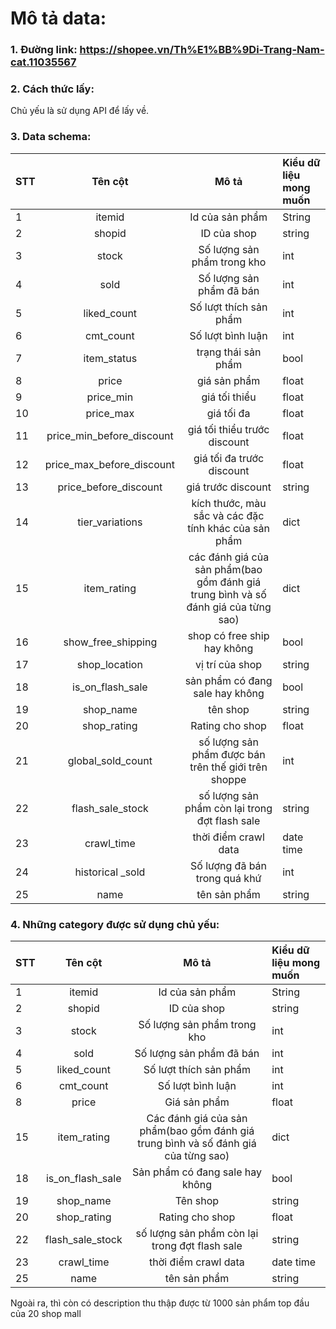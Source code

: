 # Mô tả data:

### 1. Đường link: https://shopee.vn/Th%E1%BB%9Di-Trang-Nam-cat.11035567

### 2. Cách thức lấy: 
Chủ yếu là sử dụng API để lấy về.

### 3. Data schema:

|STT| Tên cột    | Mô tả| Kiểu dữ liệu mong muốn |
|---|:-----------:|:-------------:|:---|
|1| itemid| Id của sản phẩm| String|
|2| shopid| ID của shop| string|
|3| stock| Số lượng sản phẩm trong kho| int |
|4| sold| Số lượng sản phẩm đã bán| int|
|5| liked_count| Số lượt thích sản phẩm| int|
|6| cmt_count| Số lượt bình luận| int|
|7| item_status| trạng thái sản phẩm| bool|
|8| price| giá sản phẩm| float|
|9| price_min|giá tối thiểu| float|
|10| price_max| giá tối đa| float|
|11| price_min_before_discount| giá tối thiểu trước discount| float|
|12| price_max_before_discount| giá tối đa trước discount| float|
|13| price_before_discount| giá trước discount| string|
|14| tier_variations| kích thước, màu sắc và các đặc tính khác của sản phẩm| dict|
|15| item_rating| các đánh giá của sản phẩm(bao gồm đánh giá trung bình và số đánh giá của từng sao)| dict|
|16| show_free_shipping| shop có free ship hay không| bool|
|17| shop_location|vị trí của shop| string|
|18| is_on_flash_sale| sản phẩm có đang sale hay không| bool|
|19| shop_name| tên shop| string|
|20| shop_rating| Rating cho shop| float|
|21| global_sold_count| số lượng sản phẩm được bán trên thế giới trên shoppe| int|
|22| flash_sale_stock| số lượng sản phẩm còn lại trong đợt flash sale| string|
|23| crawl_time| thời điểm crawl data| date time|
|24| historical _sold| Số lượng đã bán trong quá khứ| int|
|25| name| tên sản phẩm| string|

### 4. Những category được sử dụng chủ yếu:

|STT| Tên cột    | Mô tả| Kiểu dữ liệu mong muốn |
|---|:-----------:|:-------------:|:---|
|1| itemid| Id của sản phẩm| String|
|2| shopid| ID của shop| string|
|3| stock| Số lượng sản phẩm trong kho| int |
|4| sold| Số lượng sản phẩm đã bán| int|
|5| liked_count| Số lượt thích sản phẩm| int|
|6| cmt_count| Số lượt bình luận| int|
|8| price| Giá sản phẩm| float|
|15| item_rating| Các đánh giá của sản phẩm(bao gồm đánh giá trung bình và số đánh giá của từng sao)| dict|
|18| is_on_flash_sale| Sản phẩm có đang sale hay không| bool|
|19| shop_name| Tên shop| string|
|20| shop_rating| Rating cho shop| float|
|22| flash_sale_stock| số lượng sản phẩm còn lại trong đợt flash sale| string|
|23| crawl_time| thời điểm crawl data| date time|
|25| name| tên sản phẩm| string|

Ngoài ra, thì còn có description thu thập được từ 1000 sản phẩm top đầu của 20 shop mall